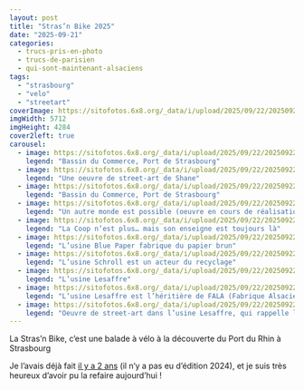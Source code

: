 ```yaml
---
layout: post
title: "Stras’n Bike 2025"
date: "2025-09-21"
categories: 
  - trucs-pris-en-photo
  - trucs-de-parisien
  - qui-sont-maintenant-alsaciens
tags: 
  - "strasbourg"
  - "velo"
  - "streetart"
coverImage: https://sitofotos.6x8.org/_data/i/upload/2025/09/22/20250922103304-c02eadf0-me.jpg
imgWidth: 5712
imgHeight: 4284
cover2left: true
carousel: 
  - image: https://sitofotos.6x8.org/_data/i/upload/2025/09/22/20250922103307-218c6b38-me.jpg
    legend: "Bassin du Commerce, Port de Strasbourg"
  - image: https://sitofotos.6x8.org/_data/i/upload/2025/09/22/20250922103300-bc5deae6-me.jpg
    legend: "Une oeuvre de street-art de Shane"
  - image: https://sitofotos.6x8.org/_data/i/upload/2025/09/22/20250922103304-c02eadf0-me.jpg
    legend: "Bassin du Commerce, Port de Strasbourg"
  - image: https://sitofotos.6x8.org/_data/i/upload/2025/09/22/20250922103314-1821f583-me.jpg
    legend: "Un autre monde est possible (oeuvre en cours de réalisation au Kaleidoscoop)"
  - image: https://sitofotos.6x8.org/_data/i/upload/2025/09/22/20250922103316-5522a161-me.jpg
    legend: "La Coop n’est plus… mais son enseigne est toujours là"
  - image: https://sitofotos.6x8.org/_data/i/upload/2025/09/22/20250922103319-810ff6e8-me.jpg
    legend: "L’usine Blue Paper fabrique du papier brun"
  - image: https://sitofotos.6x8.org/_data/i/upload/2025/09/22/20250922103325-3151a9e2-me.jpg
    legend: "L’usine Schroll est un acteur du recyclage"
  - image: https://sitofotos.6x8.org/_data/i/upload/2025/09/22/20250922103330-3255e981-me.jpg
    legend: "L’usine Lesaffre"
  - image: https://sitofotos.6x8.org/_data/i/upload/2025/09/22/20250922103335-5b1c57d3-me.jpg
    legend: "L‘usine Lesaffre est l’héritière de FALA (Fabrique Alsacienne de Levures et d’alcool)"
  - image: https://sitofotos.6x8.org/_data/i/upload/2025/09/22/20250922103332-2057e72e-me.jpg
    legend: "Oeuvre de street-art dans l’usine Lesaffre, qui rappelle les origines alsaciennes de l’entreprise"
---
```


<p>La Stras’n Bike, c’est une balade à vélo à la découverte du Port du Rhin à Strasbourg</p>
<p>Je l’avais déjà fait <a href="/2023/09/strasnbike/">il y a 2&nbsp;ans</a> (il n‘y a pas eu d’édition 2024), et je suis très heureux d’avoir pu la refaire aujourd’hui&nbsp;!</p>
